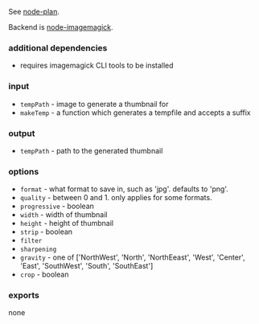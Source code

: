 See [node-plan](https://github.com/superjoe30/node-plan).

Backend is [node-imagemagick](https://github.com/rsms/node-imagemagick).

### additional dependencies

  * requires imagemagick CLI tools to be installed

### input

  * `tempPath` - image to generate a thumbnail for
  * `makeTemp` - a function which generates a tempfile and accepts a suffix

### output

  * `tempPath` - path to the generated thumbnail

### options

  * `format` - what format to save in, such as 'jpg'. defaults to 'png'.
  * `quality` - between 0 and 1. only applies for some formats.
  * `progressive` - boolean
  * `width` - width of thumbnail
  * `height` - height of thumbnail
  * `strip` - boolean
  * `filter`
  * `sharpening`
  * `gravity` - one of ['NorthWest', 'North', 'NorthEeast', 'West', 'Center', 'East', 'SouthWest', 'South', 'SouthEast']
  * `crop` - boolean

### exports

none
